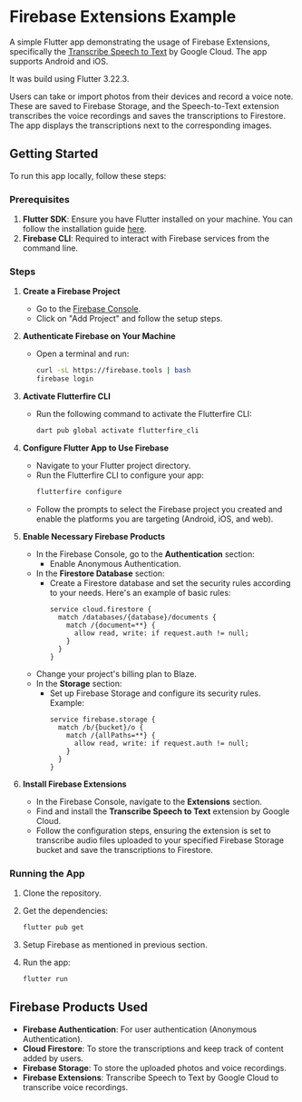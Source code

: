 # Firebase Extensions Example

A simple Flutter app demonstrating the usage of Firebase Extensions, specifically the [Transcribe Speech to Text](https://extensions.dev/extensions/googlecloud/speech-to-text) by Google Cloud. The app supports Android and iOS.

It was build using Flutter 3.22.3.

Users can take or import photos from their devices and record a voice note. These are saved to Firebase Storage, and the Speech-to-Text extension transcribes the voice recordings and saves the transcriptions to Firestore. The app displays the transcriptions next to the corresponding images.

## Getting Started

To run this app locally, follow these steps:

### Prerequisites

1. **Flutter SDK**: Ensure you have Flutter installed on your machine. You can follow the installation guide [here](https://flutter.dev/docs/get-started/install).
2. **Firebase CLI**: Required to interact with Firebase services from the command line.

### Steps

1. **Create a Firebase Project**
    - Go to the [Firebase Console](https://console.firebase.google.com/).
    - Click on "Add Project" and follow the setup steps.

2. **Authenticate Firebase on Your Machine**
    - Open a terminal and run:
      ```bash
      curl -sL https://firebase.tools | bash
      firebase login
      ```

3. **Activate Flutterfire CLI**
    - Run the following command to activate the Flutterfire CLI:
      ```bash
      dart pub global activate flutterfire_cli
      ```

4. **Configure Flutter App to Use Firebase**
    - Navigate to your Flutter project directory.
    - Run the Flutterfire CLI to configure your app:
      ```bash
      flutterfire configure
      ```
    - Follow the prompts to select the Firebase project you created and enable the platforms you are targeting (Android, iOS, and web).

5. **Enable Necessary Firebase Products**
    - In the Firebase Console, go to the **Authentication** section:
        - Enable Anonymous Authentication.
    - In the **Firestore Database** section:
        - Create a Firestore database and set the security rules according to your needs. Here's an example of basic rules:
          ```
          service cloud.firestore {
            match /databases/{database}/documents {
              match /{document=**} {
                allow read, write: if request.auth != null;
              }
            }
          }
          ```
    - Change your project's billing plan to Blaze.
    - In the **Storage** section:
        - Set up Firebase Storage and configure its security rules. Example:
          ```
          service firebase.storage {
            match /b/{bucket}/o {
              match /{allPaths=**} {
                allow read, write: if request.auth != null;
              }
            }
          }
          ```

6. **Install Firebase Extensions**
    - In the Firebase Console, navigate to the **Extensions** section.
    - Find and install the **Transcribe Speech to Text** extension by Google Cloud.
    - Follow the configuration steps, ensuring the extension is set to transcribe audio files uploaded to your specified Firebase Storage bucket and save the transcriptions to Firestore.

### Running the App

1. Clone the repository.
2. Get the dependencies:

    ```bash
    flutter pub get
    ```
3. Setup Firebase as mentioned in previous section.
4. Run the app:

   ```bash
   flutter run
   ```

## Firebase Products Used

-   **Firebase Authentication**: For user authentication (Anonymous Authentication).
-   **Cloud Firestore**: To store the transcriptions and keep track of content added by users.
-   **Firebase Storage**: To store the uploaded photos and voice recordings.
-   **Firebase Extensions**: Transcribe Speech to Text by Google Cloud to transcribe voice recordings.